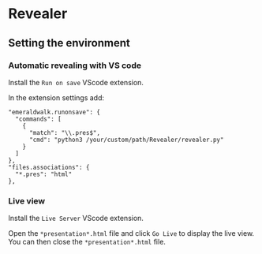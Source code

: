 # Revealer



## Setting the environment

### Automatic revealing with VS code

Install the `Run on save` VScode extension.

In the extension settings add: 
```
"emeraldwalk.runonsave": {
  "commands": [
    {
      "match": "\\.pres$",
      "cmd": "python3 /your/custom/path/Revealer/revealer.py"
    }
  ]
},
"files.associations": {
  "*.pres": "html"
},
```

### Live view

Install the `Live Server` VScode extension.

Open the `*presentation*.html` file and click `Go Live` to display the live view. You can then close the `*presentation*.html` file.
